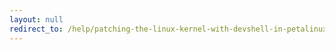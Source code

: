 ```yaml
---
layout: null
redirect_to: /help/patching-the-linux-kernel-with-devshell-in-petalinux-2020-2/
---
```

